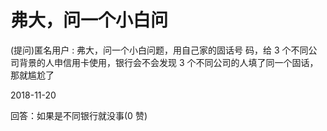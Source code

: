# 弗大，问一个小白问

(提问)匿名用户 : 弗大，问一个小白问题，用自己家的固话号 码，给 3 个不同公司背景的人申信用卡使用，银行会不会发现 3 个不同公司的人填了同一个固话，那就尴尬了

2018-11-20

回答：如果是不同银行就没事(0 赞)